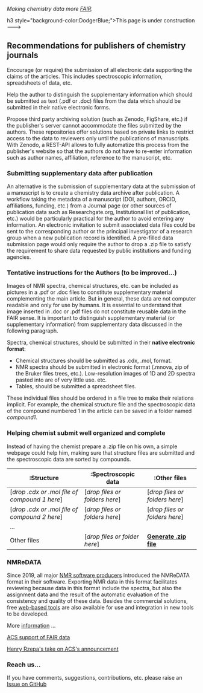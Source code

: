 *Making chemistry data more [FAIR](https://www.go-fair.org/fair-principles/).*

h3 style="background-color:DodgerBlue;">This page is under construction</h3> ---> 

## Recommendations for publishers of chemistry journals

Encourage (or require) the submission of all electronic data supporting the claims of the articles. This includes spectroscopic information, spreadsheets of data, etc.

Help the author to distinguish the supplementary information which should be submitted as text (.pdf or .doc) files from the data which should be submitted in their native electronic forms.

Propose third party archiving solution (such as Zenodo, FigShare, etc.) if the publisher's server cannot accommodate the files submitted by the authors. These repositories offer solutions based on private links to restrict access to the data to reviewers only until the publications of manuscripts. With Zenodo, a REST-API allows to fully automatize this process from the publisher's website so that the authors do not have to re-enter information such as author names, affiliation, reference to the manuscript, etc.

### Submitting supplementary data after publication

An alternative is the submission of supplementary data at the submission of a manuscript is to create a chemistry data archive after publication. A workflow taking the metadata of a manuscript (DOI, authors, ORCID, affiliations, funding, etc.) from a Journal page (or other sources of publication data such as Researchgate.org, Institutional list of publication, etc.) would be particularly practical for the author to avoid entering any information. An electronic invitation to submit associated data files could be sent to the corresponding author or the principal investigator of a research group when a new publication record is identified. A pre-filled data submission page would only require the author to drop a .zip file to satisfy the requirement to share data requested by public institutions and funding agencies.

### Tentative instructions for the Authors (to be improved...)

Images of NMR spectra, chemical structures, etc. can be included as pictures in a .pdf or .doc files to constitute supplementary material complementing the main article. But in general, these data are not computer readable and only for use by humans. It is essential to understand that image inserted in .doc or .pdf files do not constitute reusable data in the FAIR sense. It is important to distinguish supplementary material (or supplementary information) from supplementary data discussed in the following paragraph.

Spectra, chemical structures, should be submitted in their **native electronic format**:
- Chemical structures should be submitted as .cdx, .mol, format.
- NMR spectra should be submitted in electronic format (.mnova, zip of the Bruker files trees, etc.). Low-resolution images of 1D and 2D spectra pasted into are of very little use.
etc. 
- Tables, should be submitted a spreadsheet files.

These individual files should be ordered in a file tree to make their relations implicit. For example, the chemical structure file and the  spectroscopic data of the compound numbered 1 in the article can be saved in a folder named *compound1*. 

### Helping chemist submit well organized and complete 

Instead of having the chemist prepare a .zip file on his own, a simple webpage could help him, making sure that structure files are submitted and the spectroscopic data are sorted by compounds.

|:Structure|:Spectroscopic data |:Other files|
|-----------|-----------|-----------|
|[*drop .cdx or .mol file of compound 1 here*] | [*drop files or folders here*]|[*drop files or folders here*]|
|[*drop .cdx or .mol file of compound 2 here*] | [*drop files or folders here*]|[*drop files or folders here*]|
|... |  |  |
|Other files | [*drop files or folder here*] | [**Generate .zip file**](publishers.md)|


### NMReDATA
Since 2019, all major [NMR software producers](https://nmredata.org/wiki/Compatible_software) introduced the NMReDATA format in their software. Exporting NMR data in this format facilitates reviewing because data in this format include the spectra, but also the assignment data and the result of the automatic evaluation of the consistency and quality of these data. Besides the commercial solutions, free [web-based tools](https://nmredata.org/wiki/Compatible_software) are also available for use and integration in new tools to be developed.

More [information](https://nmredata.org/wiki/Submission_NMReDATA) ...

[ACS support of FAIR data](https://pubs.acs.org/doi/10.1021/acs.orglett.0c00383)

[Henry Rzepa's take on ACS's announcement](https://www.ch.imperial.ac.uk/rzepa/blog/?p=21928)

### Reach us...
If you have comments, suggestions, contributions, etc. please raise an [Issue on GitHub](https://github.com/CHEMeDATA/CHEMeDATA.github.io/issues)

